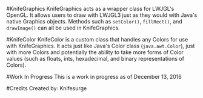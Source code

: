 #KnifeGraphics
KnifeGraphics acts as a wrapper class for LWJGL's OpenGL. It allows users to 
draw with LWJGL3 just as they would with Java's native Graphics objects. Methods 
such as <code>setColor()</code>, <code>fillRect()</code>, and <code>drawImage()</code> 
can all be used in KnifeGraphics.

#KnifeColor
KnifeColor is a custom class that handles any Colors for use with KnifeGraphics. 
It acts just like Java's Color class (<code>java.awt.Color</code>), just with more Colors and 
potentially the ability to take more forms of Color values (such as floats, ints, 
hexadecimal, and binary representations of Colors). 

#Work In Progress
This is a work in progress as of December 13, 2016

#Credits
Created by: Knifesurge
